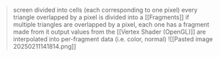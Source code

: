 >screen divided into cells (each corresponding to one pixel)
>every triangle overlapped by a pixel is divided into a [[Fragments]] 
>if multiple triangles are overlapped by a pixel, each one has a fragment made from it
>output values from the [[Vertex Shader (OpenGL)]] are interpolated into per-fragment data (i.e. color, normal)
![[Pasted image 20250211141814.png]]
